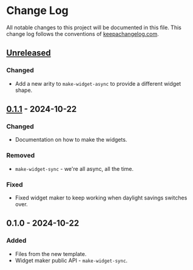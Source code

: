 # Change Log
All notable changes to this project will be documented in this file. This change log follows the conventions of [keepachangelog.com](http://keepachangelog.com/).

## [Unreleased]
### Changed
- Add a new arity to `make-widget-async` to provide a different widget shape.

## [0.1.1] - 2024-10-22
### Changed
- Documentation on how to make the widgets.

### Removed
- `make-widget-sync` - we're all async, all the time.

### Fixed
- Fixed widget maker to keep working when daylight savings switches over.

## 0.1.0 - 2024-10-22
### Added
- Files from the new template.
- Widget maker public API - `make-widget-sync`.

[Unreleased]: https://sourcehost.site/your-name/finmngr/compare/0.1.1...HEAD
[0.1.1]: https://sourcehost.site/your-name/finmngr/compare/0.1.0...0.1.1
